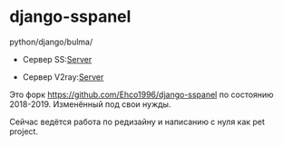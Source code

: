 # django-sspanel
python/django/bulma/

* Сервер SS:[Server](https://github.com/Ehco1996/aioshadowsocks)

* Сервер V2ray:[Server](https://github.com/Ehco1996/v2scar)

Это форк https://github.com/Ehco1996/django-sspanel по состоянию 2018-2019.
Изменённый под свои нужды.

Сейчас ведётся работа по редизайну и написанию с нуля как pet project.
